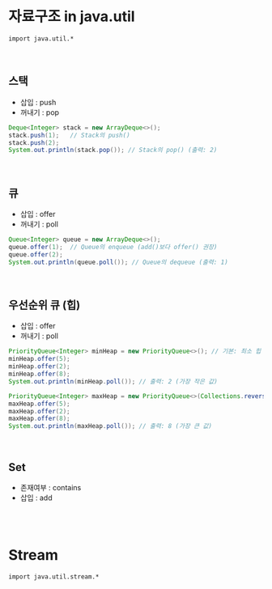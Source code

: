 # 자료구조 in java.util
`import java.util.*`

<br/>

## 스택
- 삽입 : push
- 꺼내기 : pop
```java
Deque<Integer> stack = new ArrayDeque<>();
stack.push(1);   // Stack의 push()
stack.push(2);
System.out.println(stack.pop()); // Stack의 pop() (출력: 2)
```

<br/>

## 큐
- 삽입 : offer
- 꺼내기 : poll
```java
Queue<Integer> queue = new ArrayDeque<>();
queue.offer(1);  // Queue의 enqueue (add()보다 offer() 권장)
queue.offer(2);
System.out.println(queue.poll()); // Queue의 dequeue (출력: 1)
```

<br/>

## 우선순위 큐 (힙)
- 삽입 : offer
- 꺼내기 : poll
```java
PriorityQueue<Integer> minHeap = new PriorityQueue<>(); // 기본: 최소 힙
minHeap.offer(5);
minHeap.offer(2);
minHeap.offer(8);
System.out.println(minHeap.poll()); // 출력: 2 (가장 작은 값)

PriorityQueue<Integer> maxHeap = new PriorityQueue<>(Collections.reverseOrder()); // 최대 힙
maxHeap.offer(5);
maxHeap.offer(2);
maxHeap.offer(8);
System.out.println(maxHeap.poll()); // 출력: 8 (가장 큰 값)
```

<br/>

## Set
- 존재여부 : contains
- 삽입 : add

<br/><br/>

# Stream
`import java.util.stream.*`
